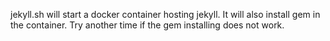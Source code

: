 jekyll.sh will start a docker container hosting jekyll. It will also install gem in the container. Try another time if the gem installing does not work.
